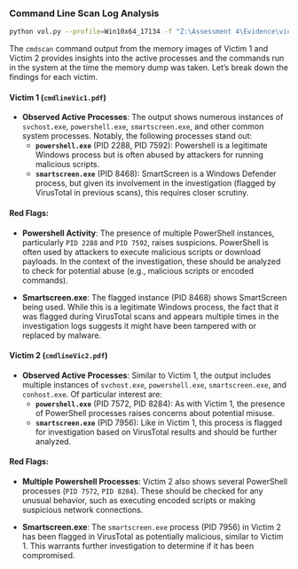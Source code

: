 ### Command Line Scan Log Analysis
```bash
python vol.py --profile=Win10x64_17134 -f "Z:\Assessment 4\Evidence\victim_01.memory\victim_01.memory.raw" cmdscan
```

The `cmdscan` command output from the memory images of Victim 1 and Victim 2 provides insights into the active processes and the commands run in the system at the time the memory dump was taken. Let’s break down the findings for each victim.

#### Victim 1 (`cmdlineVic1.pdf`)
- **Observed Active Processes**: The output shows numerous instances of `svchost.exe`, `powershell.exe`, `smartscreen.exe`, and other common system processes. Notably, the following processes stand out:
  - **`powershell.exe`** (PID 2288, PID 7592): Powershell is a legitimate Windows process but is often abused by attackers for running malicious scripts.
  - **`smartscreen.exe`** (PID 8468): SmartScreen is a Windows Defender process, but given its involvement in the investigation (flagged by VirusTotal in previous scans), this requires closer scrutiny.

#### Red Flags:
- **Powershell Activity**: The presence of multiple PowerShell instances, particularly `PID 2288` and `PID 7592`, raises suspicions. PowerShell is often used by attackers to execute malicious scripts or download payloads. In the context of the investigation, these should be analyzed to check for potential abuse (e.g., malicious scripts or encoded commands).
  
- **Smartscreen.exe**: The flagged instance (PID 8468) shows SmartScreen being used. While this is a legitimate Windows process, the fact that it was flagged during VirusTotal scans and appears multiple times in the investigation logs suggests it might have been tampered with or replaced by malware.

#### Victim 2 (`cmdlineVic2.pdf`)
- **Observed Active Processes**: Similar to Victim 1, the output includes multiple instances of `svchost.exe`, `powershell.exe`, `smartscreen.exe`, and `conhost.exe`. Of particular interest are:
  - **`powershell.exe`** (PID 7572, PID 8284): As with Victim 1, the presence of PowerShell processes raises concerns about potential misuse.
  - **`smartscreen.exe`** (PID 7956): Like in Victim 1, this process is flagged for investigation based on VirusTotal results and should be further analyzed.

#### Red Flags:
- **Multiple Powershell Processes**: Victim 2 also shows several PowerShell processes (`PID 7572`, `PID 8284`). These should be checked for any unusual behavior, such as executing encoded scripts or making suspicious network connections.
  
- **Smartscreen.exe**: The `smartscreen.exe` process (PID 7956) in Victim 2 has been flagged in VirusTotal as potentially malicious, similar to Victim 1. This warrants further investigation to determine if it has been compromised.


